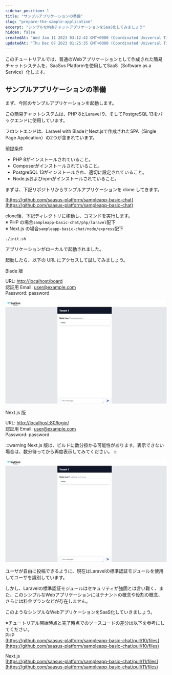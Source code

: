 ```yaml
---
sidebar_position: 1
title: "サンプルアプリケーションの準備"
slug: "prepare-the-sample-application"
excerpt: "シンプルなWebチャットアプリケーションをSaaS化してみましょう"
hidden: false
createdAt: "Wed Jan 11 2023 03:12:42 GMT+0000 (Coordinated Universal Time)"
updatedAt: "Thu Dec 07 2023 01:25:35 GMT+0000 (Coordinated Universal Time)"
---
```


このチュートリアルでは、普通のWebアプリケーションとして作成された簡易チャットシステムを、SaaSus Platformを使用してSaaS（Software as a Service）化します。

## サンプルアプリケーションの準備

まず、今回のサンプルアプリケーションを起動します。

この簡易チャットシステムは、PHP 8とLaravel 9、そしてPostgreSQL 13をバックエンドに使用しています。

フロントエンドは、Laravel with BladeとNext.jsで作成されたSPA（Single Page Application）の2つが含まれています。

前提条件<br/>
- PHP 8がインストールされていること。<br/>
- Composerがインストールされていること。<br/>
- PostgreSQL 13がインストールされ、適切に設定されていること。<br/>
- Node.jsおよびnpmがインストールされていること。

まずは、下記リポジトリからサンプルアプリケーションを clone してきます。

[https://github.com/saasus-platform/sampleapp-basic-chat](https://github.com/saasus-platform/sampleapp-basic-chat)

clone後、下記ディレクトリに移動し、コマンドを実行します。  
※ PHP の場合`sampleapp-basic-chat/php/laravel`配下  
※ Next.js の場合`sampleapp-basic-chat/node/express`配下

```shell
./init.sh
```

アプリケーションがローカルで起動されました。

起動したら、以下の URL にアクセスして試してみましょう。

Blade 版

URL: [http://localhost/board](http://localhost/board)<br/>
認証用 Email: [user@example.com](mailto:user@example.com)<br/>
Password: password

![サンプル](/ja/img/tutorial/prepare-the-sample-application/prepare-the-sample-application-01.png)

Next.js 版

URL: [http://localhost:80/login/](http://localhost:80/login/)<br/>
認証用 Email: [user@example.com](mailto:user@example.com)<br/>
Password: password

:::warning
Next.js 版は、ビルドに数分掛かる可能性があります。表示できない場合は、数分待ってから再度表示してみてください。
:::

![サンプル](/ja/img/tutorial/prepare-the-sample-application/prepare-the-sample-application-02.png)

ユーザが自由に投稿できるように、現在はLaravelの標準認証モジュールを使用してユーザを識別しています。

しかし、Laravelの標準認証モジュールはセキュリティが強固とは言い難く、また、このシンプルなWebアプリケーションにはテナントの概念や役割の概念、さらには料金プランなどが存在しません。

このようなシンプルなWebアプリケーションをSaaS化していきましょう。

※チュートリアル開始時点と完了時点でのソースコードの差分は以下を参考にしてください。<br/>
PHP  
[https://github.com/saasus-platform/sampleapp-basic-chat/pull/10/files](https://github.com/saasus-platform/sampleapp-basic-chat/pull/10/files)

Next.js  
[https://github.com/saasus-platform/sampleapp-basic-chat/pull/11/files](https://github.com/saasus-platform/sampleapp-basic-chat/pull/11/files)
